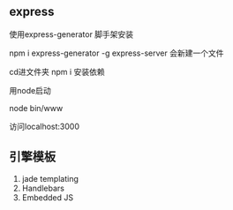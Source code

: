 ## express
  使用express-generator 脚手架安装

  npm i express-generator -g
  express-server
  会新建一个文件

  cd进文件夹
  npm i 安装依赖

  用node启动

  node bin/www

  访问localhost:3000



## 引擎模板
  1. jade templating
  2. Handlebars
  3. Embedded JS


